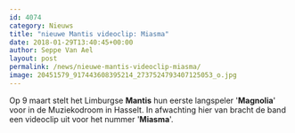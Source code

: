 ```yaml
---
id: 4074
category: Nieuws
title: "nieuwe Mantis videoclip: Miasma"
date: 2018-01-29T13:40:45+00:00
author: Seppe Van Ael
layout: post
permalink: /news/nieuwe-mantis-videoclip-miasma/
image: 20451579_917443608395214_2737524793407125053_o.jpg
---
```

Op 9 maart stelt het Limburgse **Mantis** hun eerste langspeler '**Magnolia**' voor in de Muziekodroom in Hasselt. In afwachting hier van bracht de band een videoclip uit voor het nummer '**Miasma**'.

